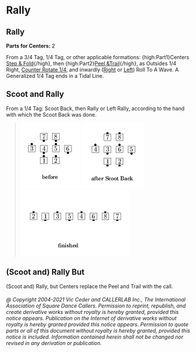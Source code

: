 
# Rally
## Rally
**Parts for Centers:** 2  


From a 3/4 Tag, 1/4 Tag, or other applicable formations:
{high:Part1}Centers [Step & Fold](../c1/step_and_fold.md){/high},
then {high:Part2}[Peel &Trail](../a2/peel_and_trail.md){/high},
as Outsides 1/4 Right,
[Counter Rotate 1/4](../adv/counter_rotate.md),
and inwardly ([Right](../a1/right_roll_to_a_wave.md)
or [Left](../a1/left_roll_to_a_wave.md)) Roll To A Wave.
A Generalized 1/4 Tag ends in a Tidal Line.
## Scoot and Rally

From a 1/4 Tag: Scoot Back, then Rally or Left Rally,
according to the hand with which the Scoot Back was done.

> 
> ![alt](rally-1.png)
> ![alt](rally-2.png)
> ![alt](rally-3.png)
> 
## (Scoot and) Rally But <anything>

(Scoot and) Rally, but Centers replace the Peel and Trail
with the <anything> call.
###### @ Copyright 2004-2021 Vic Ceder and CALLERLAB Inc., The International Association of Square Dance Callers. Permission to reprint, republish, and create derivative works without royalty is hereby granted, provided this notice appears. Publication on the Internet of derivative works without royalty is hereby granted provided this notice appears. Permission to quote parts or all of this document without royalty is hereby granted, provided this notice is included. Information contained herein shall not be changed nor revised in any derivation or publication.
